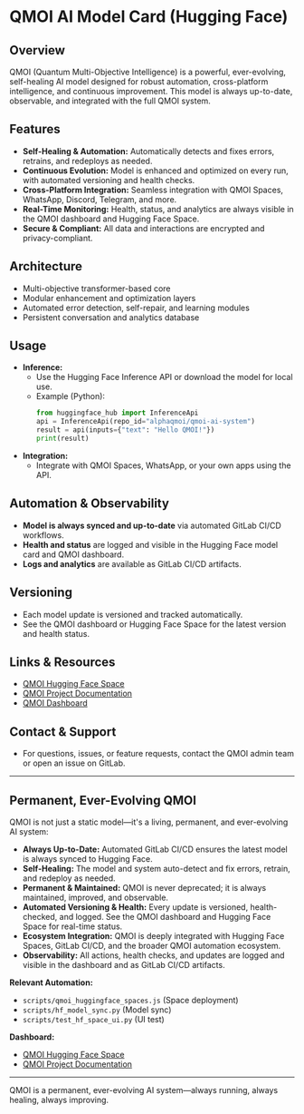 # QMOI AI Model Card (Hugging Face)

## Overview
QMOI (Quantum Multi-Objective Intelligence) is a powerful, ever-evolving, self-healing AI model designed for robust automation, cross-platform intelligence, and continuous improvement. This model is always up-to-date, observable, and integrated with the full QMOI system.

## Features
- **Self-Healing & Automation:** Automatically detects and fixes errors, retrains, and redeploys as needed.
- **Continuous Evolution:** Model is enhanced and optimized on every run, with automated versioning and health checks.
- **Cross-Platform Integration:** Seamless integration with QMOI Spaces, WhatsApp, Discord, Telegram, and more.
- **Real-Time Monitoring:** Health, status, and analytics are always visible in the QMOI dashboard and Hugging Face Space.
- **Secure & Compliant:** All data and interactions are encrypted and privacy-compliant.

## Architecture
- Multi-objective transformer-based core
- Modular enhancement and optimization layers
- Automated error detection, self-repair, and learning modules
- Persistent conversation and analytics database

## Usage
- **Inference:**
  - Use the Hugging Face Inference API or download the model for local use.
  - Example (Python):
    ```python
    from huggingface_hub import InferenceApi
    api = InferenceApi(repo_id="alphaqmoi/qmoi-ai-system")
    result = api(inputs={"text": "Hello QMOI!"})
    print(result)
    ```
- **Integration:**
  - Integrate with QMOI Spaces, WhatsApp, or your own apps using the API.

## Automation & Observability
- **Model is always synced and up-to-date** via automated GitLab CI/CD workflows.
- **Health and status** are logged and visible in the Hugging Face model card and QMOI dashboard.
- **Logs and analytics** are available as GitLab CI/CD artifacts.

## Versioning
- Each model update is versioned and tracked automatically.
- See the QMOI dashboard or Hugging Face Space for the latest version and health status.

## Links & Resources
- [QMOI Hugging Face Space](https://huggingface.co/spaces/alphaqmoi/qmoi-ai-system)
- [QMOI Project Documentation](https://gitlab.com/qmoi/alpha-q-ai)
- [QMOI Dashboard](#)

## Contact & Support
- For questions, issues, or feature requests, contact the QMOI admin team or open an issue on GitLab.

---

## Permanent, Ever-Evolving QMOI

QMOI is not just a static model—it's a living, permanent, and ever-evolving AI system:

- **Always Up-to-Date:** Automated GitLab CI/CD ensures the latest model is always synced to Hugging Face.
- **Self-Healing:** The model and system auto-detect and fix errors, retrain, and redeploy as needed.
- **Permanent & Maintained:** QMOI is never deprecated; it is always maintained, improved, and observable.
- **Automated Versioning & Health:** Every update is versioned, health-checked, and logged. See the QMOI dashboard and Hugging Face Space for real-time status.
- **Ecosystem Integration:** QMOI is deeply integrated with Hugging Face Spaces, GitLab CI/CD, and the broader QMOI automation ecosystem.
- **Observability:** All actions, health checks, and updates are logged and visible in the dashboard and as GitLab CI/CD artifacts.

**Relevant Automation:**
- `scripts/qmoi_huggingface_spaces.js` (Space deployment)
- `scripts/hf_model_sync.py` (Model sync)
- `scripts/test_hf_space_ui.py` (UI test)

**Dashboard:**
- [QMOI Hugging Face Space](https://huggingface.co/spaces/alphaqmoi/qmoi-ai-system)
- [QMOI Project Documentation](https://gitlab.com/qmoi/alpha-q-ai)

---
QMOI is a permanent, ever-evolving AI system—always running, always healing, always improving. 
